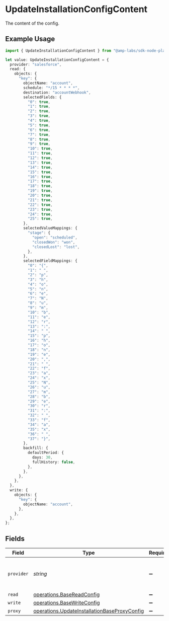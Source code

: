 # UpdateInstallationConfigContent

The content of the config.

## Example Usage

```typescript
import { UpdateInstallationConfigContent } from "@amp-labs/sdk-node-platform/models/operations";

let value: UpdateInstallationConfigContent = {
  provider: "salesforce",
  read: {
    objects: {
      "key": {
        objectName: "account",
        schedule: "*/15 * * * *",
        destination: "accountWebhook",
        selectedFields: {
          "0": true,
          "1": true,
          "2": true,
          "3": true,
          "4": true,
          "5": true,
          "6": true,
          "7": true,
          "8": true,
          "9": true,
          "10": true,
          "11": true,
          "12": true,
          "13": true,
          "14": true,
          "15": true,
          "16": true,
          "17": true,
          "18": true,
          "19": true,
          "20": true,
          "21": true,
          "22": true,
          "23": true,
          "24": true,
          "25": true,
        },
        selectedValueMappings: {
          "stage": {
            "open": "scheduled",
            "closedWon": "won",
            "closedLost": "lost",
          },
        },
        selectedFieldMappings: {
          "0": "{",
          "1": " ",
          "2": "p",
          "3": "h",
          "4": "o",
          "5": "n",
          "6": "e",
          "7": "N",
          "8": "u",
          "9": "m",
          "10": "b",
          "11": "e",
          "12": "r",
          "13": ":",
          "14": " ",
          "15": "p",
          "16": "h",
          "17": "o",
          "18": "n",
          "19": "e",
          "20": ",",
          "21": " ",
          "22": "f",
          "23": "a",
          "24": "x",
          "25": "N",
          "26": "u",
          "27": "m",
          "28": "b",
          "29": "e",
          "30": "r",
          "31": ":",
          "32": " ",
          "33": "f",
          "34": "a",
          "35": "x",
          "36": " ",
          "37": "}",
        },
        backfill: {
          defaultPeriod: {
            days: 30,
            fullHistory: false,
          },
        },
      },
    },
  },
  write: {
    objects: {
      "key": {
        objectName: "account",
      },
    },
  },
};
```

## Fields

| Field                                                                                                        | Type                                                                                                         | Required                                                                                                     | Description                                                                                                  | Example                                                                                                      |
| ------------------------------------------------------------------------------------------------------------ | ------------------------------------------------------------------------------------------------------------ | ------------------------------------------------------------------------------------------------------------ | ------------------------------------------------------------------------------------------------------------ | ------------------------------------------------------------------------------------------------------------ |
| `provider`                                                                                                   | *string*                                                                                                     | :heavy_minus_sign:                                                                                           | The SaaS API that we are integrating with.                                                                   | salesforce                                                                                                   |
| `read`                                                                                                       | [operations.BaseReadConfig](../../models/operations/basereadconfig.md)                                       | :heavy_minus_sign:                                                                                           | N/A                                                                                                          |                                                                                                              |
| `write`                                                                                                      | [operations.BaseWriteConfig](../../models/operations/basewriteconfig.md)                                     | :heavy_minus_sign:                                                                                           | N/A                                                                                                          |                                                                                                              |
| `proxy`                                                                                                      | [operations.UpdateInstallationBaseProxyConfig](../../models/operations/updateinstallationbaseproxyconfig.md) | :heavy_minus_sign:                                                                                           | N/A                                                                                                          |                                                                                                              |